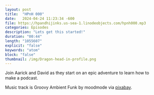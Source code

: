 ```yaml
---
layout: post
title:  "HPnH 000"
date:   2024-04-24 11:23:34 -600
file: https://hpandhijinks.us-sea-1.linodeobjects.com/hpnh000.mp3
categories: Episodes
description: "Lets get this started!"
duration: "00:44"
length: "1055607"
explicit: "false"
keywords: "atom"
block: "false"
thumbnail: /img/Dragon-head-in-profile.png
---
```


Join Aarick and David as they start on an epic adventure to learn how to make a podcast.


<!--more-->

Music track is Groovy Ambient Funk by moodmode via <a href="https://pixabay.com/music/funk-groovy-ambient-funk-201745/">pixabay</a>.
